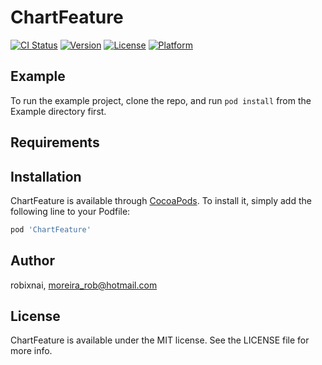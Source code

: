 # ChartFeature

[![CI Status](https://img.shields.io/travis/robixnai/ChartFeature.svg?style=flat)](https://travis-ci.org/robixnai/ChartFeature)
[![Version](https://img.shields.io/cocoapods/v/ChartFeature.svg?style=flat)](https://cocoapods.org/pods/ChartFeature)
[![License](https://img.shields.io/cocoapods/l/ChartFeature.svg?style=flat)](https://cocoapods.org/pods/ChartFeature)
[![Platform](https://img.shields.io/cocoapods/p/ChartFeature.svg?style=flat)](https://cocoapods.org/pods/ChartFeature)

## Example

To run the example project, clone the repo, and run `pod install` from the Example directory first.

## Requirements

## Installation

ChartFeature is available through [CocoaPods](https://cocoapods.org). To install
it, simply add the following line to your Podfile:

```ruby
pod 'ChartFeature'
```

## Author

robixnai, moreira_rob@hotmail.com

## License

ChartFeature is available under the MIT license. See the LICENSE file for more info.
